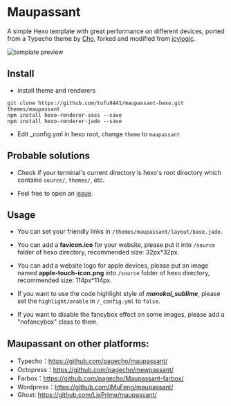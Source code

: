 Maupassant
==========

A simple Hexo template with great performance on different devices, ported from a Typecho theme by [Cho](https://github.com/pagecho), forked and modified from [icylogic](https://github.com/icylogic/maupassant-hexo/).

![template preview](https://ddydeg.by3302.livefilestore.com/y2p1ZgHER4eIFaEHhwaf96MvZH4_iLufEIDj7o8acDgI1GXFDtPI-eRAgvokFoR9irbz738gMmWc_N7yexG6uhB1Dcmelb0cXg8HexpiAdZ5HQ/m.png "Maupassant template preview")

## Install

- install theme and renderers

```
git clone https://github.com/tufu9441/maupassant-hexo.git themes/maupassant
npm install hexo-renderer-sass --save
npm install hexo-renderer-jade --save
```

- Edit _config.yml in hexo root, change `theme` to `maupassant`

## Probable solutions


- Check if your terminal's current directory is hexo's root directory which contains `source/`, `themes/`, etc.

- Feel free to open an [issue](https://github.com/icylogic/maupassant-hexo/issues/new).
 

## Usage

- You can set your friendly links in `/themes/maupassant/layout/base.jade`.

- You can add a **favicon.ico** for your website, please put it into  `/source` folder of hexo directory, recommended size: 32px*32px.

- You can add a website logo for apple devices, please put an image named **apple-touch-icon.png** into `/source` folder of hexo directory, recommended size: 114px*114px.

- If you want to use the code highlight style of ***monokai_sublime***, please set the `highlight/enable` in `/_config.yml` to `false`.

- If you want to disable the fancybox effect on some images, please add a "nofancybox" class to them.

## Maupassant on other platforms:

+ Typecho：https://github.com/pagecho/maupassant/
+ Octopress：https://github.com/pagecho/mewpassant/
+ Farbox：https://github.com/pagecho/Maupassant-farbox/
+ Wordpress：https://github.com/iMuFeng/maupassant/
+ Ghost: https://github.com/LjxPrime/maupassant/
